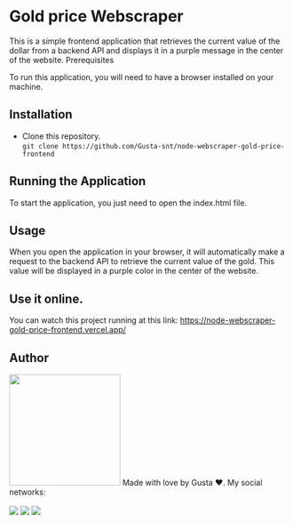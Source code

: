 # Gold price Webscraper

This is a simple frontend application that retrieves the current value of the dollar from a backend API and displays it in a purple message in the center of the website.
Prerequisites

To run this application, you will need to have a browser installed on your machine.

## Installation
- Clone this repository.  
`git clone https://github.com/Gusta-snt/node-webscraper-gold-price-frontend`

## Running the Application

To start the application, you just need to open the index.html file.

## Usage

When you open the application in your browser, it will automatically make a request to the backend API to retrieve the current value of the gold. This value will be displayed in a purple color in the center of the website.

## Use it online.
You can watch this project running at this link:
  https://node-webscraper-gold-price-frontend.vercel.app/

## Author
<img src="https://i.ibb.co/zmSvf43/Gustavo.png" width="200px">
Made with love by Gusta ❤️. My social networks:<br/><br/>
<a href="https://www.instagram.com/gustavo_santosfr/" target="_blank"><img src="https://img.shields.io/badge/Instagram-E4405F?style=for-the-badge&logo=instagram&logoColor=white" target="_blank"></a>
<a href="https://www.linkedin.com/in/gustavo-ferreira-dos-santos-a3b6b1231/" target="_blank"><img src="https://img.shields.io/badge/LinkedIn-0077B5?style=for-the-badge&logo=linkedin&logoColor=white" target="_blank"></a>
<a href="https://github.com/Gusta-snt" target="_blank"><img src="https://img.shields.io/badge/GitHub-100000?style=for-the-badge&logo=github&logoColor=white" target="_blank"></a>
